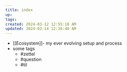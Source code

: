 ```yaml
---
title: index
up: 
tags: 
created: 2024-03-12 12:55:18 AM
updated: 2024-03-14 12:39:40 AM
---
```

- [[Ecosystem]]- my ever evolving setup and process 
- some tags
	- #zettel 
	- #question 
	- #til 
